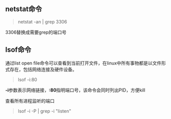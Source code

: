 ## **netstat命令**

> netstat -an | grep 3306 

3306替换成需要grep的端口号

 

## **lsof命令**

通过list open file命令可以查看到当前打开文件，在linux中所有事物都是以文件形式存在，包括网络连接及硬件设备。

> lsof -i:80

**-i**参数表示网络链接，**:80**指明端口号，该命令会同时列出PID，方便kill

查看所有进程监听的端口

> lsof -i -P | grep -i "listen" 

